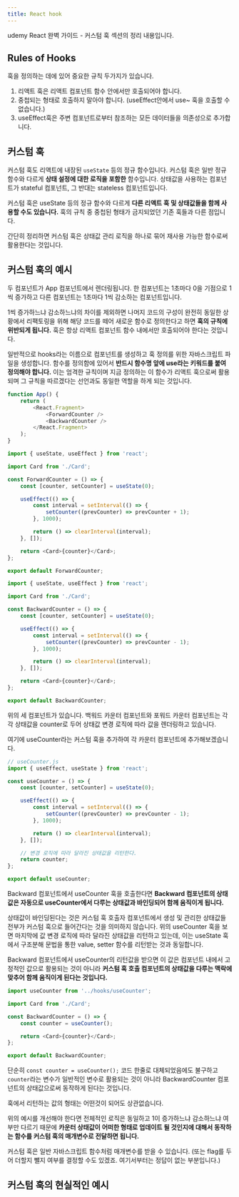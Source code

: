 ```yaml
---
title: React hook
---
```


udemy React 완벽 가이드 - 커스텀 훅 섹션의 정리 내용입니다.

## Rules of Hooks

훅을 정의하는 데에 있어 중요한 규칙 두가지가 있습니다.

1. 리액트 훅은 리액트 컴포넌트 함수 안에서만 호출되어야 합니다.
2. 중첩되는 형태로 호출하지 말아야 합니다. (useEffect안에서 use~ 훅을 호출할 수 없습니다.)
3. useEffect훅은 주변 컴포넌트로부터 참조하는 모든 데이터들을 의존성으로 추가합니다.

## 커스텀 훅

커스텀 훅도 리액트에 내장된 `useState` 등의 정규 함수입니다. 커스텀 훅은 일반 정규 함수와 다르게 **상태 설정에 대한 로직을 포함한** 함수입니다. 상태값을 사용하는 컴포넌트가 stateful 컴포넌트, 그 반대는 stateless 컴포넌트입니다.

커스텀 훅은 useState 등의 정규 함수와 다르게 **다른 리액트 훅 및 상태값들을 함께 사용할 수도 있습니다.** 훅의 규칙 중 중첩된 형태가 금지되었던 기존 훅들과 다른 점입니다.

간단히 정리하면 커스텀 훅은 상태값 관리 로직을 하나로 묶어 재사용 가능한 함수로써 활용한다는 것입니다.

## 커스텀 훅의 예시

두 컴포넌트가 App 컴포넌트에서 렌더링됩니다. 한 컴포넌트는 1초마다 0을 기점으로 1씩 증가하고 다른 컴포넌트는 1초마다 1씩 감소하는 컴포넌트입니다.

1씩 증가하느냐 감소하느냐의 차이를 제외하면 나머지 코드의 구성이 완전히 동일한 상황에서 리팩토링을 위해 해당 코드를 떼어 새로운 함수로 정의한다고 하면 **훅의 규칙에 위반되게 됩니다.** 훅은 항상 리액트 컴포넌트 함수 내에서만 호출되어야 한다는 것입니다.

일반적으로 hooks라는 이름으로 컴포넌트를 생성하고 훅 정의를 위한 자바스크립트 파일을 생성합니다. 함수를 정의함에 있어서 **반드시 함수명 앞에 use라는 키워드를 붙여 정의해야 합니다.** 이는 엄격한 규칙이며 지금 정의하는 이 함수가 리액트 훅으로써 활용되며 그 규칙을 따르겠다는 선언과도 동일한 역할을 하게 되는 것입니다.

```javascript
function App() {
    return (
        <React.Fragment>
            <ForwardCounter />
            <BackwardCounter />
        </React.Fragment>
    );
}
```

```javascript
import { useState, useEffect } from 'react';

import Card from './Card';

const ForwardCounter = () => {
    const [counter, setCounter] = useState(0);

    useEffect(() => {
        const interval = setInterval(() => {
            setCounter((prevCounter) => prevCounter + 1);
        }, 1000);

        return () => clearInterval(interval);
    }, []);

    return <Card>{counter}</Card>;
};

export default ForwardCounter;
```

```javascript
import { useState, useEffect } from 'react';

import Card from './Card';

const BackwardCounter = () => {
    const [counter, setCounter] = useState(0);

    useEffect(() => {
        const interval = setInterval(() => {
            setCounter((prevCounter) => prevCounter - 1);
        }, 1000);

        return () => clearInterval(interval);
    }, []);

    return <Card>{counter}</Card>;
};

export default BackwardCounter;
```

위의 세 컴포넌트가 있습니다. 백워드 카운터 컴포넌트와 포워드 카운터 컴포넌트는 각각 상태값을 counter로 두어 상태값 변경 로직에 따라 값을 렌더링하고 있습니다.

여기에 useCounter라는 커스텀 훅을 추가하여 각 카운터 컴포넌트에 추가해보겠습니다.

```javascript
// useCounter.js
import { useEffect, useState } from 'react';

const useCounter = () => {
    const [counter, setCounter] = useState(0);

    useEffect(() => {
        const interval = setInterval(() => {
            setCounter((prevCounter) => prevCounter - 1);
        }, 1000);

        return () => clearInterval(interval);
    }, []);

    // 변경 로직에 따라 달라진 상태값을 리턴한다.
    return counter;
};

export default useCounter;
```

Backward 컴포넌트에서 useCounter 훅을 호출한다면 **Backward 컴포넌트의 상태값은 자동으로 useCounter에서 다루는 상태값과 바인딩되어 함께 움직이게 됩니다.**

상태값이 바인딩된다는 것은 커스텀 훅 호출자 컴포넌트에서 생성 및 관리한 상태값들 전부가 커스텀 훅으로 들어간다는 것을 의미하지 않습니다. 위의 useCounter 훅을 보면 마지막에 값 변경 로직에 따라 달라진 상태값을 리턴하고 있는데, 이는 useState 훅에서 구조분해 문법을 통한 value, setter 함수를 리턴받는 것과 동일합니다.

Backward 컴포넌트에서 useCounter의 리턴값을 받으면 이 값은 컴포넌트 내에서 고정적인 값으로 활용되는 것이 아니라 **커스텀 훅 호출 컴포넌트의 상태값을 다루는 맥락에 맞추어 함께 움직이게 된다는 것입니다.**

```javascript
import useCounter from '../hooks/useCounter';

import Card from './Card';

const BackwardCounter = () => {
    const counter = useCounter();

    return <Card>{counter}</Card>;
};

export default BackwardCounter;
```

단순히 `const counter = useCounter();` 코드 한줄로 대체되었음에도 불구하고 `counter`라는 변수가 일반적인 변수로 활용되는 것이 아니라 BackwardCounter 컴포넌트의 상태값으로써 동작하게 된다는 것입니다.

훅에서 리턴하는 값의 형태는 어떤것이 되어도 상관없습니다.

위의 예시를 개선해야 한다면 전체적인 로직은 동일하고 1이 증가하느냐 감소하느냐 여부만 다르기 때문에 **카운터 상태값이 어떠한 형태로 업데이트 될 것인지에 대해서 동작하는 함수를 커스텀 훅의 매개변수로 전달하면 됩니다.**

커스텀 훅은 일반 자바스크립트 함수처럼 매개변수를 받을 수 있습니다. (또는 flag를 두어 더할지 뺄지 여부를 결정할 수도 있겠죠. 여기서부터는 정답이 없는 부분입니다.)

## 커스텀 훅의 현실적인 예시
